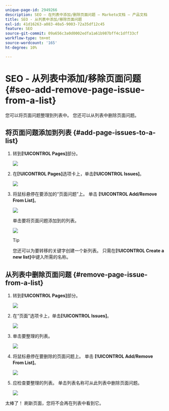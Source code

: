 ```yaml
---
unique-page-id: 2949266
description: SEO — 在列表中添加/删除页面问题 — Marketo文档 — 产品文档
title: SEO - 从列表中添加/移除页面问题
exl-id: 41d16263-a083-40a5-9003-72a35df12c45
feature: SEO
source-git-commit: 09a656c3a0d0002edfa1a61b987bff4c1dff33cf
workflow-type: tm+mt
source-wordcount: '165'
ht-degree: 10%

---
```


# SEO - 从列表中添加/移除页面问题 {#seo-add-remove-page-issue-from-a-list}

您可以将页面问题整理到列表中。 您还可以从列表中删除页面问题。

## 将页面问题添加到列表 {#add-page-issues-to-a-list}

1. 转到&#x200B;**[!UICONTROL Pages]**&#x200B;部分。

   ![](assets/image2014-9-18-14-3a3-3a10.png)

1. 在&#x200B;**[!UICONTROL Pages]**&#x200B;选项卡上，单击&#x200B;**[!UICONTROL Issues]**。

   ![](assets/image2014-9-18-14-3a3-3a18.png)

1. 将鼠标悬停在要添加的“页面问题”上。 单击 **[!UICONTROL Add/Remove From List]**。

   ![](assets/image2014-9-18-14-3a3-3a40.png)

   单击要将页面问题添加到的列表。

   ![](assets/image2014-9-18-14-3a3-3a44.png)

   >[!TIP]
   >
   >您还可以为要转移的关键字创建一个新列表。 只需在&#x200B;**[!UICONTROL Create a new list]**&#x200B;中键入所需的名称。

## 从列表中删除页面问题 {#remove-page-issue-from-a-list}

1. 转到&#x200B;**[!UICONTROL Pages]**&#x200B;部分。

   ![](assets/image2014-9-18-14-3a4-3a8.png)

1. 在“页面”选项卡上，单击&#x200B;**[!UICONTROL Issues]**。

   ![](assets/image2014-9-18-14-3a4-3a22.png)

1. 单击要整理的列表。

   ![](assets/image2014-9-18-14-3a4-3a29.png)

1. 将鼠标悬停在要删除的页面问题上。 单击 **[!UICONTROL Add/Remove From List]**。

   ![](assets/image2014-9-18-14-3a4-3a38.png)

1. 应检查要整理的列表。 单击列表名称可从此列表中删除页面问题。

   ![](assets/image2014-9-18-14-3a4-3a52.png)

太棒了！ 刷新页面，您将不会再在列表中看到它。
